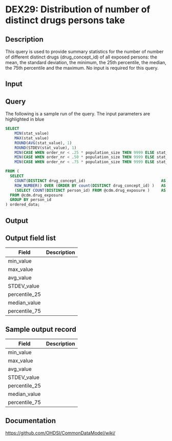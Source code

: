 <!---
Group:drug exposure
Name:DEX29 Distribution of number of distinct drugs persons take
Author:Patrick Ryan
CDM Version: 5.0
-->

# DEX29: Distribution of number of distinct drugs persons take

## Description
This query is used to provide summary statistics for the number of number of different distinct drugs (drug_concept_id) 
of all exposed persons: the mean, the standard deviation, the minimum, the 25th percentile, the median, the 75th percentile
 and the maximum. No input is required for this query.

## Input <None>
## Query

The following is a sample run of the query. The input parameters are highlighted in  blue

```sql
SELECT 
    MIN(stat_value)                                                                    AS min_value,
    MAX(stat_value)                                                                    AS max_value,
    ROUND(AVG(stat_value), 1)                                                          AS avg_value,
    ROUND(STDEV(stat_value), 1)                                                        AS STDEV_value,
    MIN(CASE WHEN order_nr < .25 * population_size THEN 9999 ELSE stat_value END)      AS percentile_25,
    MIN(CASE WHEN order_nr < .50 * population_size THEN 9999 ELSE stat_value END)      AS median_value,
    MIN(CASE WHEN order_nr < .75 * population_size THEN 9999 ELSE stat_value END)      AS percentile_75

FROM (
  SELECT 
    COUNT(DISTINCT drug_concept_id)                                 AS stat_value,
    ROW_NUMBER() OVER (ORDER BY count(DISTINCT drug_concept_id) )   AS order_nr,
    (SELECT COUNT(DISTINCT person_id) FROM @cdm.drug_exposure )     AS population_size
  FROM @cdm.drug_exposure 
  GROUP BY person_id
) ordered_data;
```

## Output

## Output field list

|  Field |  Description |
| --- | --- |
| min_value |   |
| max_value |   |
| avg_value |   |
| STDEV_value |   |
| percentile_25 |   |
| median_value |   |
| percentile_75 |   |

## Sample output record

|  Field |  Description |
| --- | --- |
| min_value |   |
| max_value |   |
| avg_value |   |
| STDEV_value |   |
| percentile_25 |   |
| median_value |   |
| percentile_75 |   |

## Documentation
https://github.com/OHDSI/CommonDataModel/wiki/
